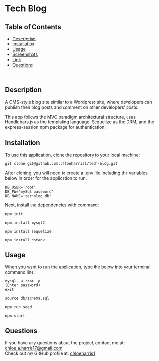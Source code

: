 # Tech Blog

## Table of Contents 

- [Description](#description)
- [Installation](#installation)
- [Usage](#usage)
- [Screenshots](#screenshots)
- [Link](#link)
- [Questions](#questions)

<br />

## Description 
A CMS-style blog site similar to a Wordpress site, where developers can publish their blog posts and comment on other developers’ posts. 

This app follows the MVC paradigm architectural structure, uses Handlebars.js as the templating language, Sequelize as the ORM, and the express-session npm package for authentication.

## Installation
To use this application, clone the repository to your local machine:
```
git clone git@github.com:chloeharris1/tech-blog.git
```

After cloning, you will need to create a .env file including the variables below in order for the application to run.
``` 
DB_USER='root'
DB_PW='mySql password'
DB_NAME='techblog_db'
```
Next, install the dependencies with command:
```
npm init 
```
```
npm install mysql2
```
```
npm install sequelize
```
```
npm install dotenv
```

## Usage
When you want to run the application, type the below into your terminal command line:
```
mysql -u root -p
(Enter password) 
exit
```
```
source db/schema.sql
```
```
npm run seed
```
```
npm start
```

## Questions

If you have any questions about the project, contact me at: 
chloe.a.harris17@gmail.com <br />
Check out my GitHub profile at: 
[chloeharris1](https://github.com/chloeharris1/) <br />

